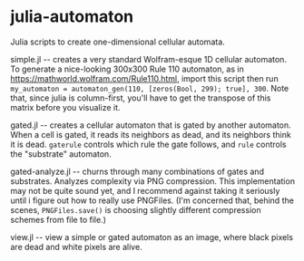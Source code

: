# julia-automaton
Julia scripts to create one-dimensional cellular automata.

simple.jl -- creates a very standard Wolfram-esque 1D cellular automaton. To generate a nice-looking 300x300 Rule 110 automaton, as in https://mathworld.wolfram.com/Rule110.html, import this script then run `my_automaton = automaton_gen(110, [zeros(Bool, 299); true], 300`. Note that, since julia is column-first, you'll have to get the transpose of this matrix before you visualize it.

gated.jl -- creates a cellular automaton that is gated by another automaton. When a cell is gated, it reads its neighbors as dead, and its neighbors think it is dead. `gaterule` controls which rule the gate follows, and `rule` controls the "substrate" automaton.

gated-analyze.jl -- churns through many combinations of gates and substrates. Analyzes complexity via PNG compression. This implementation may not be quite sound yet, and I recommend against taking it seriously until i figure out how to really use PNGFiles. (I'm concerned that, behind the scenes,  `PNGFiles.save()` is choosing slightly different compression schemes from file to file.)

view.jl -- view a simple or gated automaton as an image, where black pixels are dead and white pixels are alive.
